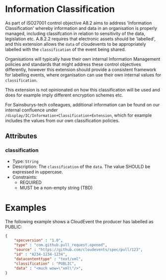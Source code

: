 # Information Classification

As part of ISO27001 control objective A8.2 aims to address 'Information
Classification' whereby information and data in an organisation is properly
managed, including classifcation in relation to sensitivity of the data,
legislation etc. A.8.2.2 requires that electronic assets should be 'labelled',
and this extension allows the `data` of cloudevents to be appropriately labelled
with the `classification` of the event being shared.

Organisations will typically have their own internal Information Management
policies and standards that might address these control objectives differently,
however this extension should provide a consistent framework for labelling
events, where organisation can use their own internal values for
`classification`.

This extension is not opinionated on how this classification will be used and
does for example imply different encryption schemes etc.

For Sainsburys-tech colleagues, additional information can be found on our
internal confluence under `/display/IC/Information+Classification+Extension`,
which for example includes the values from our own classification policies.

## Attributes

### classification

- Type: `String`
- Description: The `classification` of the `data`. The value SHOULD be expressed
  in uppercase.
- Constraints:
  - REQUIRED
  - MUST be a non-empty string (TBD)

# Examples

The following example shows a CloudEvent the producer has labelled as PUBLIC:

```JSON
{
    "specversion" : "1.0",
    "type" : "com.github.pull_request.opened",
    "source" : "https://github.com/cloudevents/spec/pull/123",
    "id" : "A234-1234-1234",
    "datacontenttype" : "text/xml",
    "classification" : "PUBLIC",
    "data" : "<much wow=\"xml\"/>",
}
```
